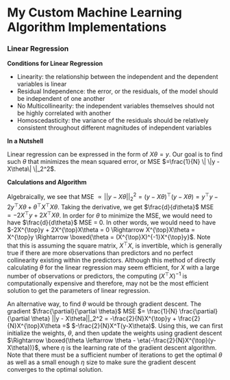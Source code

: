 # My Custom Machine Learning Algorithm Implementations

### Linear Regression

**Conditions for Linear Regression**
- Linearity: the relationship between the independent and the dependent variables is linear
- Residual Independence: the error, or the residuals, of the model should be independent of one another
- No Multicollinearity: the independent variables themselves should not be highly correlated with another
- Homoscedasticity: the variance of the residuals should be relatively consistent throughout different magnitudes of independent variables

**In a Nutshell**

Linear regression can be expressed in the form of $X\theta = y$. Our goal is to find such $\theta$ that minimizes the mean squared error, or MSE $=\frac{1}{N} \| \|y - X\theta\| \|_2^2$.


**Calculations and Algorithm**

Algebraically, we see that MSE $\propto ||y-X\theta||_2^2 = (y-X\theta)^{\top}(y-X\theta) = y^{\top}y - 2y^{\top}X\theta + \theta^{\top}X^{\top}X\theta$.
Taking the derivative, we get $\frac{d}{d\theta}$ MSE $= -2X^{\top}y + 2X^{\top}X\theta$. In order for $\theta$ to minimize the MSE, we would need to have $\frac{d}{d\theta}$ MSE = 0.
In other words, we would need to have $-2X^{\top}y + 2X^{\top}X\theta = 0 \Rightarrow X^{\top}X\theta = X^{\top}y \Rightarrow \boxed{\theta = (X^{\top}X)^{-1}X^{\top}y}$.
Note that this is assuming the square matrix, $X^{\top}X$, is invertible, which is generally true if there are more observations than predictors and no perfect collinearity existing within the predictors.
Although this method of directly calculating $\theta$ for the linear regression may seem efficient, for $X$ with a large number of observations or predictors, the computing $(X^{\top}X)^{-1}$ is computationally expensive and therefore, may not be the most efficient solution to get the parameters of linear regression.

An alternative way, to find $\theta$ would be through gradient descent. The gradient $\frac{\partial}{\partial \theta}$ MSE $= \frac{1}{N} \frac{\partial}{\partial \theta} ||y - X\theta||_2^2 = -\frac{2}{N}X^{\top}y + \frac{2}{N}X^{\top}X\theta =$
$-\frac{2}{N}X^T(y-X\theta)$. Using this, we can first initialize the weights, $\theta$, and then update the weights using gradient descent $\Rightarrow \boxed{\theta \leftarrow \theta - \eta(-\frac{2}{N}X^{\top}(y-X\theta))}$, where $\eta$ is the learning rate of the gradient descent algorithm. Note that there must be a sufficient number of iterations to get the optimal $\theta$ as well as a small enough $\eta$ size to make sure the gradient descent converges to the optimal solution.
